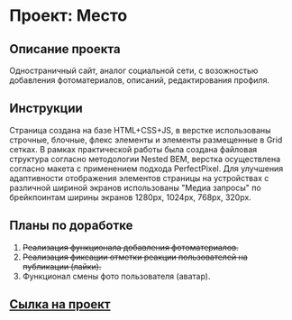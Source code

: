 # **Проект: Место**

## Описание проекта
Одностраничный сайт, аналог социальной сети, с возожностью добавления фотоматериалов, описаний, редактирования профиля.

## Инструкции
Страница cоздана на базе HTML+CSS+JS, в верстке использованы строчные, блочные, флекс элементы и элементы размещенные в Grid сетках. В рамках практической работы была создана файловая структура согласно методологии Nested BEM, верстка осуществлена согласно макета с применением подхода PerfectPixel. Для улучшения адаптивности отображения элементов страницы на устройствах с различной шириной экранов использованы "Медиа запросы" по брейкпоинтам ширины экранов 1280px, 1024px, 768px, 320px.

## Планы по доработке
1. ~~Реализация функционала добавления фотоматериалов.~~
2. ~~Реализация фиксации отметки реакции пользователей на публикации (лайки).~~
3. Функционал смены фото пользователя (аватар).

## [Сылка на проект](https://alextolevich.github.io/mesto/)
